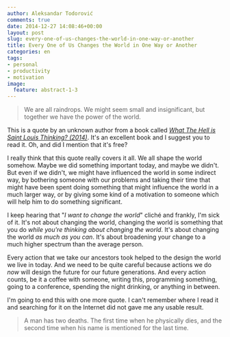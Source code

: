 ```yaml
---
author: Aleksandar Todorović
comments: true
date: 2014-12-27 14:08:46+00:00
layout: post
slug: every-one-of-us-changes-the-world-in-one-way-or-another
title: Every One of Us Changes the World in One Way or Another
categories: en
tags:
- personal
- productivity
- motivation
image:
  feature: abstract-1-3
---
```


<blockquote>We are all raindrops. We might seem small and insignificant, but together we have the power of the world.</blockquote>


This is a quote by an unknown author from a book called _[What The Hell is Saint Louis Thinking? (2014)](http://stlcurator.com/henry-goldkamp-what-the-hell-stl/)_. It's an excellent book and I suggest you to read it. Oh, and did I mention that it's free?

I really think that this quote really covers it all. We all shape the world somehow. Maybe we did something important today, and maybe we didn't. But even if we didn't, we might have influenced the world in some indirect way, by bothering someone with our problems and taking their time that might have been spent doing something that might influence the world in a much larger way, or by giving some kind of a motivation to someone which will help him to do something significant.

I keep hearing that "_I want to change the world_" cliché and frankly, I'm sick of it. It's not about changing the world, changing the world is something that you do _while you're thinking about changing the world_. It's about changing the world _as much as you can_. It's about broadening your change to a much higher spectrum than the average person.

Every action that we take our ancestors took helped to the design the world we live in today. And we need to be quite careful because actions we do _now_ will design the future for our future generations. And every action counts, be it a coffee with someone, writing this, programming something, going to a conference, spending the night drinking, or anything in between.

I'm going to end this with one more quote. I can't remember where I read it and searching for it on the Internet did not gave me any usable result.


<blockquote>A man has two deaths. The first time when he physically dies, and the second time when his name is mentioned for the last time.</blockquote>
